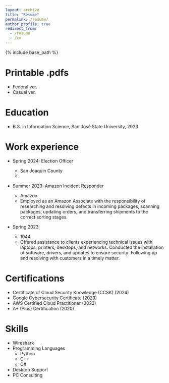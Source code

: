 ```yaml
---
layout: archive
title: "Resume"
permalink: /resume/
author_profile: true
redirect_from:
  - /resume
  - /cv
---
```


{% include base_path %}

Printable .pdfs
======
* Federal ver.
* Casual ver.

Education
======
* B.S. in Information Science, San José State University, 2023

Work experience
======
* Spring 2024: Election Officer
  * San Joaquin County
  * 

* Summer 2023: Amazon Incident Responder
  * Amazon
  * Employed as an Amazon Associate with the responsibility of researching and resolving defects in incoming packages, scanning packages, updating orders, and transferring shipments to the correct sorting stages.

* Spring 2023: 
  * 1044
  * Offered assistance to clients experiencing technical issues with laptops, printers, desktops, and networks. Conducted the installation of software, drivers, and updates to ensure security .Following up and resolving with customers in a timely matter.

Certifications
======
* Certificate of Cloud Security Knowledge (CCSK) (2024)
* Google Cybersecurity Certificate (2023)
* AWS Certified Cloud Practitioner (2022)
* A+ (Plus) Certification (2020)

Skills
======
* Wireshark
* Programming Languages
  * Python
  * C++
  * C#
* Desktop Support
* PC Consulting